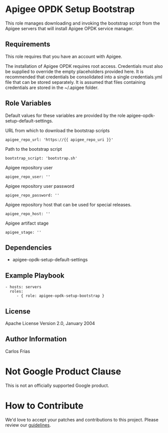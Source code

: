 Apigee OPDK Setup Bootstrap
===========================

This role manages downloading and invoking the bootstrap script from the Apigee servers that will install Apigee 
OPDK service manager.  

Requirements
------------

This role requires that you have an account with Apigee. 
 
The installation of Apigee OPDK requires root access. Credentials must also be supplied to override the empty placeholders
provided here. It is recommended that credentials be consolidated into a single credentials.yml file that can be stored 
separately. It is assumed that files containing credentials are stored in the ~/.apigee folder. 

Role Variables
--------------
Default values for these variables are provided by the role apigee-opdk-setup-default-settings.


URL from which to download the bootstrap scripts

    apigee_repo_url: 'https://{{ apigee_repo_uri }}'

Path to the bootstrap script

    bootstrap_script: 'bootstrap.sh'

Apigee repository user

    apigee_repo_user: ''
    
Apigee repository user password

    apigee_repo_password: ''
    
Apigee repository host that can be used for special releases.
    
    apigee_repo_host: ''
    
Apigee artifact stage
    
    apigee_stage: ''
        

Dependencies
------------

* apigee-opdk-setup-default-settings

Example Playbook
----------------

    - hosts: servers
      roles:
         - { role: apigee-opdk-setup-bootstrap }

License
-------

Apache License Version 2.0, January 2004

Author Information
------------------

Carlos Frias
<!-- BEGIN Google Required Disclaimer -->

# Not Google Product Clause

This is not an officially supported Google product.
<!-- END Google Required Disclaimer -->
<!-- BEGIN Google How To Contribute -->
# How to Contribute

We'd love to accept your patches and contributions to this project. Please review our [guidelines](CONTRIBUTION.md).
<!-- END Google How To Contribute -->